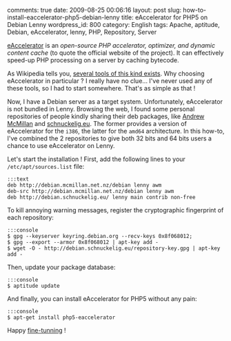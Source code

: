 comments: true
date: 2009-08-25 00:06:16
layout: post
slug: how-to-install-eaccelerator-php5-debian-lenny
title: eAccelerator for PHP5 on Debian Lenny
wordpress_id: 800
category: English
tags: Apache, aptitude, Debian, eAccelerator, lenny, PHP, Repository, Server

[eAccelerator](http://eaccelerator.net) is an _open-source PHP accelerator, optimizer, and dynamic content cache_ (to quote the official website of the project). It can effectively speed-up PHP processing on a server by caching bytecode.

As Wikipedia tells you, [several tools of this kind exists](http://wikipedia.org/wiki/List_of_PHP_accelerators). Why choosing eAccelerator in particular ? I really have no clue... I've never used any of these tools, so I had to start somewhere. That's as simple as that !

Now, I have a Debian server as a target system. Unfortunately, eAccelerator is not bundled in Lenny. Browsing the web, I found some personal repositories of people kindly sharing their deb packages, like [Andrew McMillan](http://andrew.mcmillan.net.nz/node/70) and [schnuckelig.eu](http://www.schnuckelig.eu/blog/debian-lenny-eaccelerator-packages-amd64-20090527). The former provides a version of eAccelerator for the `i386`, the latter for the `amd64` architecture. In this how-to, I've combined the 2 repositories to give both 32 bits and 64 bits users a chance to use eAccelerator on Lenny.

Let's start the installation ! First, add the following lines to your `/etc/apt/sources.list` file:

    
    :::text
    deb http://debian.mcmillan.net.nz/debian lenny awm
    deb-src http://debian.mcmillan.net.nz/debian lenny awm
    deb http://debian.schnuckelig.eu/ lenny main contrib non-free
    



To kill annoying warning messages, register the cryptographic fingerprint of each repository:

    
    :::console
    $ gpg --keyserver keyring.debian.org --recv-keys 0x8f068012;
    $ gpg --export --armor 0x8f068012 | apt-key add -
    $ wget -O - http://debian.schnuckelig.eu/repository-key.gpg | apt-key add -
    



Then, update your package database:

    
    :::console
    $ aptitude update
    



And finally, you can install eAccelerator for PHP5 without any pain:

    
    :::console
    $ apt-get install php5-eaccelerator
    



Happy [fine-tunning](http://eaccelerator.net/wiki/Settings) !
